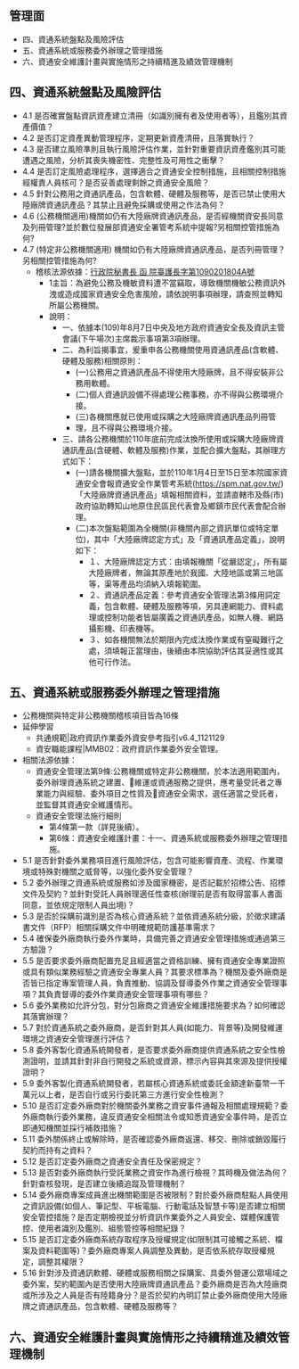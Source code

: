 ## 管理面
- 四、資通系統盤點及風險評估
- 五、資通系統或服務委外辦理之管理措施
- 六、資通安全維護計畫與實施情形之持續精進及績效管理機制

## 四、資通系統盤點及風險評估
- 4.1 	是否確實盤點資訊資產建立清冊（如識別擁有者及使用者等），且鑑別其資產價值？
- 4.2 	是否訂定資產異動管理程序，定期更新資產清冊，且落實執行？
- 4.3 	是否建立風險準則且執行風險評估作業，並針對重要資訊資產鑑別其可能遭遇之風險，分析其喪失機密性、完整性及可用性之衝擊？
- 4.4 	是否訂定風險處理程序，選擇適合之資通安全控制措施，且相關控制措施經權責人員核可？是否妥善處理剩餘之資通安全風險？
- 4.5 	針對公務用之資通訊產品，包含軟體、硬體及服務等，是否已禁止使用大陸廠牌資通訊產品？其禁止且避免採購或使用之作法為何？
- 4.6 	(公務機關適用)機關如仍有大陸廠牌資通訊產品，是否經機關資安長同意及列冊管理?並於數位發展部資通安全署管考系統中提報?另相關控管措施為何?
- 4.7	  (特定非公務機關適用) 機關如仍有大陸廠牌資通訊產品，是否列冊管理？另相關控管措施為何?  
  - 稽核法源依據：[行政院秘書長 函  院臺護長字第1090201804A號](https://ic.tnnua.edu.tw/app/index.php?Action=downloadfile&file=WVhSMFlXTm9MemcxTDNCMFlWOHlORFF6T0Y4NU1UTXlOamszWHprM05UWTVMbkJrWmc9PQ==&fname=DGGGSWWXYWKK41YXLOLKFCXTKODG25WWFGB0B1HGQPIDXW40UWYWQOLLEC54OKGHSSCCGGMPA4NOLOYWMOMOQL00)
    - 1主旨：為避免公務及機敏資料遭不當竊取，導致機關機敏公務資訊外洩或造成國家資通安全危害風險，請依說明事項辦理，請查照並轉知所屬公務機關。
    - 說明：
      - 一、依據本(109)年8月7日中央及地方政府資通安全長及資訊主管會議(下午場次)主席裁示事項第3項辦理。
      - 二、為利旨揭事宜，爰重申各公務機關使用資通訊產品(含軟體、硬體及服務)相關原則：
        - (一)公務用之資通訊產品不得使用大陸廠牌，且不得安裝非公務用軟體。
        - (二)個人資通訊設備不得處理公務事務，亦不得與公務環境介接。
        - (三)各機關應就已使用或採購之大陸廠牌資通訊產品列冊管
        - 理，且不得與公務環境介接。
      - 三、請各公務機關於110年底前完成汰換所使用或採購大陸廠牌資通訊產品(含硬體、軟體及服務)作業，並配合擴大盤點，其辦理方式如下：
        - (一)請各機關擴大盤點，並於110年1月4日至15日至本院國家資通安全會報資通安全作業管考系統(https://spm.nat.gov.tw/)「大陸廠牌資通訊產品」填報相關資料，並請直轄市及縣(市)政府協助轉知山地原住民區民代表會及鄉鎮市民代表會配合辦理。
        - (二)本次盤點範圍為全機關(非機關內部之資訊單位或特定單位)，其中「大陸廠牌認定方式」及「資通訊產品定義」，說明如下：
          - １、大陸廠牌認定方式：由填報機關「從嚴認定」，所有屬大陸廠牌者，無論其原產地於我國、大陸地區或第三地區等，渠等產品均須納入填報範圍。
          - ２、資通訊產品定義：參考資通安全管理法第3條用詞定義，包含軟體、硬體及服務等項，另具連網能力、資料處理或控制功能者皆屬廣義之資通訊產品，如無人機、網路攝影機、印表機等。
          - ３、如各機關無法於期限內完成汰換作業或有窒礙難行之處，須填報正當理由，後續由本院協助評估其妥適性或其他可行作法。
## 五、資通系統或服務委外辦理之管理措施 
- 公務機關與特定非公務機關稽核項目皆為16條
- 延伸學習
  - 共通規範|政府資訊作業委外資安參考指引v6.4_1121129
  - 資安職能課程|MMB02：政府資訊作業委外安全管理。
- 相關法源依據：
  - 資通安全管理法第9條:公務機關或特定非公務機關，於本法適用範圍內，委外辦理資通系統之建置、維運或資通服務之提供，應考量受託者之專業能力與經驗、委外項目之性質及資通安全需求，選任適當之受託者，並監督其資通安全維護情形。
  - 資通安全管理法施行細則
    - 第4條第一款（詳見後續）。
    - 第6條：資通安全維護計畫：十一、資通系統或服務委外辦理之管理措施。
- 5.1 是否針對委外業務項目進行風險評估，包含可能影響資產、流程、作業環境或特殊對機關之威脅等，以強化委外安全管理？
- 5.2	委外辦理之資通系統或服務如涉及國家機密，是否記載於招標公告、招標文件及契約？並針對受託人員辦理適任性查核(辦理前是否有取得當事人書面同意，並依規定限制人員出境)？
- 5.3 	是否於採購前識別是否為核心資通系統？並依資通系統分級，於徵求建議書文件（RFP）相關採購文件中明確規範防護基準需求？
- 5.4 	確保委外廠商執行委外作業時，具備完善之資通安全管理措施或通過第三方驗證？
- 5.5 	是否要求委外廠商配置充足且經適當之資格訓練、擁有資通安全專業證照或具有類似業務經驗之資通安全專業人員？其要求標準為？機關及委外廠商是否皆已指定專案管理人員，負責推動、協調及督導委外作業之資通安全管理事項？其負責督導的委外作業資通安全管理事項有哪些？
- 5.6 	委外業務如允許分包，對分包廠商之資通安全維護措施要求為？如何確認其落實辦理？
- 5.7	對於資通系統之委外廠商，是否針對其人員(如能力、背景等)及開發維運環境之資通安全管理進行評估？
- 5.8 	委外客製化資通系統開發者，是否要求委外廠商提供資通系統之安全性檢測證明，並請其針對非自行開發之系統或資源，標示內容與其來源及提供授權證明？
- 5.9 	委外客製化資通系統開發者，若屬核心資通系統或委託金額達新臺幣一千萬元以上者，是否自行或另行委託第三方進行安全性檢測？
- 5.10 	是否訂定委外廠商對於機關委外業務之資安事件通報及相關處理規範？委外廠商執行委外業務，違反資通安全相關法令或知悉資通安全事件時，是否立即通知機關並採行補救措施？
- 5.11	委外關係終止或解除時，是否確認委外廠商返還、移交、刪除或銷毀履行契約而持有之資料？
- 5.12	是否訂定委外廠商之資通安全責任及保密規定？
- 5.13 	是否對委外廠商執行受託業務之資安作為進行檢視？其時機及做法為何？針對查核發現，是否建立後續追蹤及管理機制？
- 5.14 	委外廠商專案成員進出機關範圍是否被限制？對於委外廠商駐點人員使用之資訊設備(如個人、筆記型、平板電腦、行動電話及智慧卡等)是否建立相關安全管控措施？是否定期檢視並分析資訊作業委外之人員安全、媒體保護管控、使用者識別及鑑別、組態管控等相關紀錄？
- 5.15 	是否訂定委外廠商系統存取程序及授權規定(如限制其可接觸之系統、檔案及資料範圍等)？委外廠商專案人員調整及異動，是否依系統存取授權規定，調整其權限？
- 5.16	針對涉及資通訊軟體、硬體或服務相關之採購案、具委外營運公眾場域之委外案，契約範圍內是否使用大陸廠牌資通訊產品？委外廠商是否為大陸廠商或所涉及之人員是否有陸籍身分？是否於契約內明訂禁止委外廠商使用大陸廠牌之資通訊產品，包含軟體、硬體及服務等？

## 六、資通安全維護計畫與實施情形之持續精進及績效管理機制
